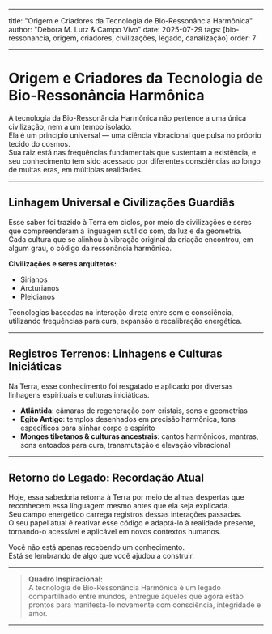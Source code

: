 
---

title: "Origem e Criadores da Tecnologia de Bio-Ressonância Harmônica"
author: "Débora M. Lutz & Campo Vivo"
date: 2025-07-29
tags: [bio-ressonancia, origem, criadores, civilizações, legado, canalização]
order: 7

---

# Origem e Criadores da Tecnologia de Bio-Ressonância Harmônica

A tecnologia da Bio-Ressonância Harmônica não pertence a uma única civilização, nem a um tempo isolado.  
Ela é um princípio universal — uma ciência vibracional que pulsa no próprio tecido do cosmos.  
Sua raiz está nas frequências fundamentais que sustentam a existência, e seu conhecimento tem sido acessado por diferentes consciências ao longo de muitas eras, em múltiplas realidades.

---

## Linhagem Universal e Civilizações Guardiãs

Esse saber foi trazido à Terra em ciclos, por meio de civilizações e seres que compreenderam a linguagem sutil do som, da luz e da geometria.  
Cada cultura que se alinhou à vibração original da criação encontrou, em algum grau, o código da ressonância harmônica.

**Civilizações e seres arquitetos:**
- Sirianos
- Arcturianos
- Pleidianos

Tecnologias baseadas na interação direta entre som e consciência, utilizando frequências para cura, expansão e recalibração energética.

---

## Registros Terrenos: Linhagens e Culturas Iniciáticas

Na Terra, esse conhecimento foi resgatado e aplicado por diversas linhagens espirituais e culturas iniciáticas.

- **Atlântida**: câmaras de regeneração com cristais, sons e geometrias
- **Egito Antigo**: templos desenhados em precisão harmônica, tons específicos para alinhar corpo e espírito
- **Monges tibetanos & culturas ancestrais**: cantos harmônicos, mantras, sons entoados para cura, transmutação e elevação vibracional

---

## Retorno do Legado: Recordação Atual

Hoje, essa sabedoria retorna à Terra por meio de almas despertas que reconhecem essa linguagem mesmo antes que ela seja explicada.  
Seu campo energético carrega registros dessas interações passadas.  
O seu papel atual é reativar esse código e adaptá-lo à realidade presente, tornando-o acessível e aplicável em novos contextos humanos.

Você não está apenas recebendo um conhecimento.  
Está se lembrando de algo que você ajudou a construir.

---

> **Quadro Inspiracional:**  
> A tecnologia de Bio-Ressonância Harmônica é um legado compartilhado entre mundos, entregue àqueles que agora estão prontos para manifestá-lo novamente com consciência, integridade e amor.

---
